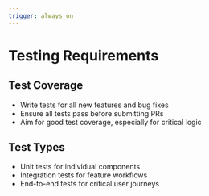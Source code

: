 ```yaml
---
trigger: always_on
---
```


# Testing Requirements

## Test Coverage

- Write tests for all new features and bug fixes
- Ensure all tests pass before submitting PRs
- Aim for good test coverage, especially for critical logic

## Test Types

- Unit tests for individual components
- Integration tests for feature workflows
- End-to-end tests for critical user journeys
